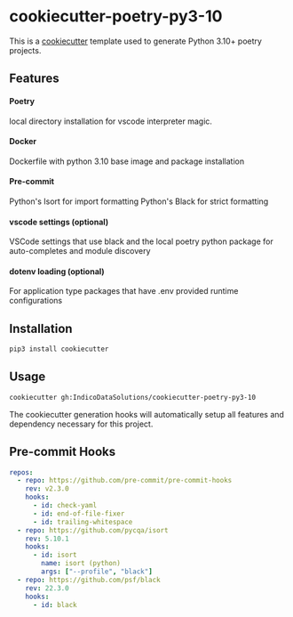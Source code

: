 # cookiecutter-poetry-py3-10

This is a [cookiecutter](https://github.com/cookiecutter/cookiecutter) template used to generate Python 3.10+ poetry projects.


## Features
#### Poetry
local directory installation for vscode interpreter magic.

#### Docker
Dockerfile with python 3.10 base image and package installation

#### Pre-commit
Python's Isort for import formatting
Python's Black for strict formatting

#### vscode settings (optional)
VSCode settings that use black and the local poetry python package for auto-completes and module discovery

#### dotenv loading (optional)
For application type packages that have .env provided runtime configurations


## Installation
```bash
pip3 install cookiecutter
```

## Usage
```bash
cookiecutter gh:IndicoDataSolutions/cookiecutter-poetry-py3-10
```

The cookiecutter generation hooks will automatically setup all features and dependency necessary for this project.

## Pre-commit Hooks
```yaml
repos:
  - repo: https://github.com/pre-commit/pre-commit-hooks
    rev: v2.3.0
    hooks:
      - id: check-yaml
      - id: end-of-file-fixer
      - id: trailing-whitespace
  - repo: https://github.com/pycqa/isort
    rev: 5.10.1
    hooks:
      - id: isort
        name: isort (python)
        args: ["--profile", "black"]
  - repo: https://github.com/psf/black
    rev: 22.3.0
    hooks:
      - id: black
```
